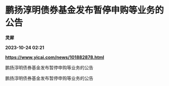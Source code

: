 # 鹏扬淳明债券基金发布暂停申购等业务的公告
**灵犀**

**2023-10-24 02:21**

**https://www.yicai.com/news/101882878.html**

鹏扬淳明债券基金发布暂停申购等业务的公告

鹏扬淳明债券基金发布暂停申购等业务的公告